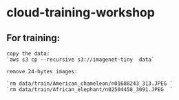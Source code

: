 # cloud-training-workshop


## For training:
    copy the data:
    `aws s3 cp --recursive s3://imagenet-tiny  data`

    remove 24-bytes images:

    `rm data/train/American_chameleon/n01688243_313.JPEG ` 
    `rm data/train/African_elephant/n02504458_3091.JPEG  `